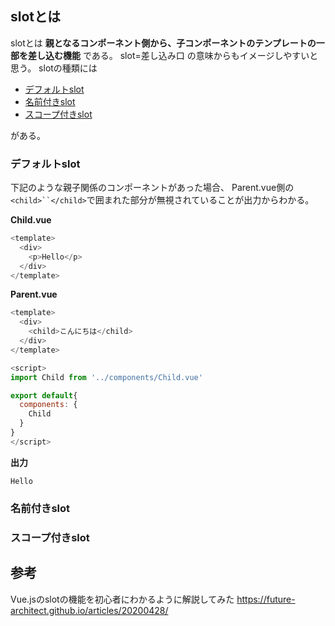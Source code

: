 ## slotとは
slotとは **親となるコンポーネント側から、子コンポーネントのテンプレートの一部を差し込む機能** である。
slot=差し込み口 の意味からもイメージしやすいと思う。
slotの種類には

- [デフォルトslot](#デフォルトslot)
- [名前付きslot](#名前付きslot)
- [スコープ付きslot](#スコープ付きslot)

がある。

### デフォルトslot
下記のような親子関係のコンポーネントがあった場合、
Parent.vue側の`<child>``</child>`で囲まれた部分が無視されていることが出力からわかる。

**Child.vue**
```js
<template>
  <div>
    <p>Hello</p>
  </div>
</template>
```

**Parent.vue**
```js
<template>
  <div>
    <child>こんにちは</child>
  </div>
</template>

<script>
import Child from '../components/Child.vue'

export default{
  components: {
    Child
  }
}
</script>
```

**出力**
```
Hello
```

### 名前付きslot

### スコープ付きslot

## 参考
Vue.jsのslotの機能を初心者にわかるように解説してみた
https://future-architect.github.io/articles/20200428/
